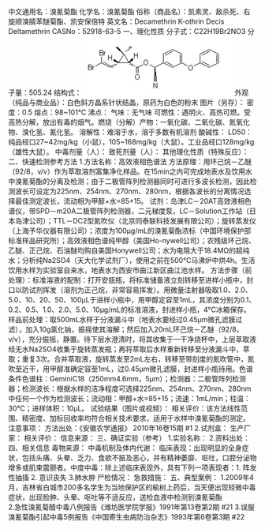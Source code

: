 中文通用名：溴氰菊酯
化学名：溴氰菊酯
俗称（商品名）：凯素灵、敌杀死、右旋顺溴腈苯醚菊酯、凯安保倍特
英文名：Decamethrin K-othrin Decis Deltamethrin
CASNo：52918-63-5
一、理化性质
分子式：C22H19Br2NO3
分子量：505.24
结构式：![结构式](./assets/duwu/溴氰菊酯/@0结构式.jpg)
外观（纯品与商业品）：白色斜方晶系针状结晶，原药为白色的粉末
图片（另存）：
密度：0.5 
熔点：98~101℃
沸点：
气味：无气味
可燃性：遇明火、高热可燃。受高热分解，放出有毒的烟气。燃烧（分解）产物：一氧化碳、二氧化碳、氮氧化物、溴化氢、氰化氢。
溶解性：难溶于水，溶于多数有机溶剂
酸碱性：
LD50：纯品经口27~42mg/kg（小鼠），105~168mg/kg（大鼠）。工业品经口128mg/kg（雄性大鼠）。
中毒剂量（人）：
致死剂量（人）：
其他理化性质（特殊反应）：
二、快速检测参考方法
1.方法名称：高效液相色谱法
方法原理：用环己烷－乙醚（92/8，v/v）作为萃取溶剂富集净化样品。在15min之内可完成地表水及饮用水中溴氰菊酯的分离及检测；由于二极管阵列检测器同时可进行多波长检测，因此检测波长可设定为225nm、254nm、270nm、280nm，根据各波长的分离情况选择最佳测定波长，流动相为甲醇+水=85+15。
试剂：岛津LC－20AT高效液相色谱仪，带SPD－m20A二极管阵列检测器，二元梯度泵，LC－Solution工作站（日本岛津公司）；TTL－DC2型氮吹仪（北京同泰联科技发展有限公司）；旋转蒸发仪（上海予华仪器有限公司）；浓度为100μg/mL的溴氰菊酯浓标（中国环境保护部标准样品研究所）；高效液相色谱纯甲醇（美国Ho-nywell公司）；农残级环己烷、乙醚、正己烷、石油醚均购自美国Honywell公司；水为电阻大于18.4MΩ的超纯水；分析纯Na2SO4（天大化学试剂厂），使用之前在500℃马沸炉中烘4h。生活饮用水样为实验室自来水，地表水为西安市曲江新区曲江池水样。
方法步骤（前处理）：标准溶液的配制：打开安瓿瓶，将标准储备液立刻转移至进样小瓶中，封口以防试剂挥发（溶剂为正己烷，非常容易挥发）。用微量注射器吸取1.0、2.0、5.0、10、20、50、100μL于进样小瓶中，用甲醇定容至1mL，其浓度分别为0.1、0.2、0.5、1.0、2.0、5.0、10μg/mL的标准溶液，封进样小瓶，4℃冰箱保存。样品前处理：取500mL水样于分液漏斗中（地表水要经过0.45μm微孔滤膜过滤），加入10g氯化钠，振摇使其溶解；然后加入20mL环己烷－乙醚（92/8，v/v），充分振摇，静置。待下层水澄清时，将其收集于一干净烧杯中，上层萃取液经无水Na2SO4收集于旋转蒸发瓶；再将萃取后水样重新转移至分液漏斗中，萃取；重复3次。合并萃取液，旋转蒸发至2mL左右，转移至带刻度的氮吹管中，氮吹至近干，用甲醇准确定容至1mL，过0.45μm微孔滤膜，封进样小瓶待用。色谱条件色谱柱：GeminiC18（250mm4.6mm，5μm）；检测器：二极管阵列检测器；检测波长：根据水样的洁净程度可选择225nm、254nm、270nm、280nm中任何一个作为检测波长；流动相：甲醇+水=85+15；流速：1mL/min；柱温：30℃；进样体积：10μL。
试验结果（图片或视频）：
相关评价：该方法线性范围、精密度、加标回收率均符合相关技术要求，适用于水样中溴氰菊酯的测定。
注意事项：
方法出处：《安徽农学通报》 2010年16卷15期 #1
2.试剂盒：
生产厂家：
相关评价：
信息来源：
三、确证实验（参考）
1.实验名称：
2.资料出处：
四、相关信息
毒物来源：
中毒机制及体内代谢：
临床表现：出现明显的全身症状，包括头痛、头晕、乏力、食欲不振及恶心，并有精神萎靡、呕吐，口腔分泌物增多或肌束震颤者。中度中毒：除上述临床表现外，具有下列一项表现者：1. 阵发性抽搐 2. 意识丧失 3.肺水肿
尸检情况：
急救措施：
五、典型案例：
1.2009年4月，吉林省白城市200多名学生为当地保护区的榆树上药后，当天便出现轻微中毒症状，出现脸肿、头晕、呕吐等不适反应，送检血液中检测到溴氰菊酯  
2.急性溴氰菊醋中毒八例报告《潍坊医学院学报》1991年第13卷第2期 #21
3.误服溴氰菊酯引起中毒5例报告《中国寄生虫病防治杂志》1993年第6卷第3期 #22
